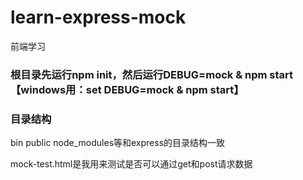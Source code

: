 # learn-express-mock
前端学习
### 根目录先运行npm init，然后运行DEBUG=mock & npm start【windows用：set DEBUG=mock & npm start】

### 目录结构
bin public node_modules等和express的目录结构一致

mock-test.html是我用来测试是否可以通过get和post请求数据